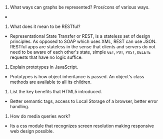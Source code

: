 1. What ways can graphs be represented? Pros/cons of various ways.
*
1. What does it mean to be RESTful?
* Representational State Transfer or REST, is a stateless set of design principles. As opposed to SOAP which uses XML, REST can use JSON. RESTful apps are stateless in the sense that clients and servers do not need to be aware of each other's state, simple `GET`, `PUT`, `POST`, `DELETE` requests that have no logic suffice.
1. Explain prototypes in JavaScript.
*  Prototypes is how object inheritance is passed. An object's class methods are available to all its children.
1. List the key benefits that HTML5 introduced.
*  Better semantic tags, access to Local Storage of a browser, better error handling.
1. How do media queries work?
*  Its a css module that recognizes screen resolution making responsive web design possible.
